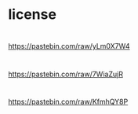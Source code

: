 # license
#
https://pastebin.com/raw/yLm0X7W4
#
https://pastebin.com/raw/7WiaZujR
#
https://pastebin.com/raw/KfmhQY8P

